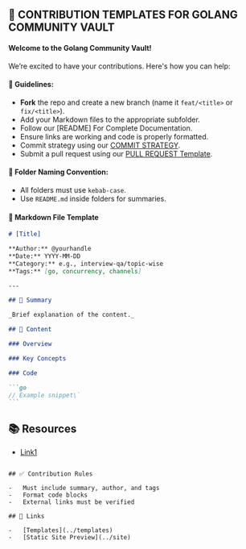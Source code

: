 ## 🧩 CONTRIBUTION TEMPLATES FOR GOLANG COMMUNITY VAULT

#### Welcome to the Golang Community Vault!

We’re excited to have your contributions. Here's how you can help:

#### 📌 Guidelines:

- **Fork** the repo and create a new branch (name it `feat/<title>` or `fix/<title>`).
- Add your Markdown files to the appropriate subfolder.
- Follow our [README] For Complete Documentation.
- Ensure links are working and code is properly formatted.
- Commit strategy using our [COMMIT STRATEGY].
- Submit a pull request using our [PULL REQUEST Template].

#### 📂 Folder Naming Convention:

- All folders must use `kebab-case`.
- Use `README.md` inside folders for summaries.

#### 📝 Markdown File Template

````md
# [Title]

**Author:** @yourhandle
**Date:** YYYY-MM-DD
**Category:** e.g., interview-qa/topic-wise
**Tags:** [go, concurrency, channels]

---

## 🧠 Summary

_Brief explanation of the content._

## 🧩 Content

### Overview

### Key Concepts

### Code

```go
// Example snippet\`
```
````

## 📚 Resources

- [Link1]()

```

## ✅ Contribution Rules

-   Must include summary, author, and tags
-   Format code blocks
-   External links must be verified

## 🔗 Links

-   [Templates](../templates)
-   [Static Site Preview](../site)

```

[COMMIT STRATEGY]: COMMIT-STRATEGY.md
[PULL REQUEST Template]: PR.md
